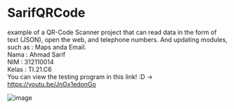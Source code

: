 # SarifQRCode
example of a QR-Code Scanner project that can read data in the form of text (JSON), open the web, and telephone numbers. And updating modules, such as : Maps anda Email.
<br> Nama : Ahmad Sarif
<br> NIM : 312110014
<br> Kelas : TI.21.C6
<br> You can view the testing program in this link! :D -> https://youtu.be/JnGx1edonGo

![image](https://user-images.githubusercontent.com/116194736/210040653-51240019-bc15-46da-9f29-91a5a53c3999.png)
